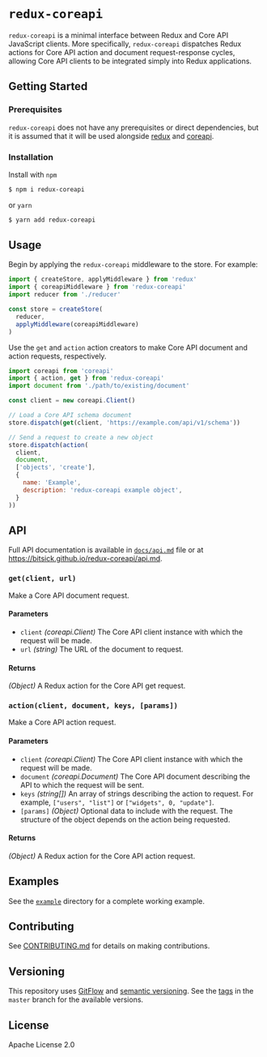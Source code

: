 # `redux-coreapi`

`redux-coreapi` is a minimal interface between Redux and Core API JavaScript
clients. More specifically, `redux-coreapi` dispatches Redux actions for Core
API action and document request-response cycles, allowing Core API clients to
be integrated simply into Redux applications.

## Getting Started

### Prerequisites

`redux-coreapi` does not have any prerequisites or direct dependencies, but it
is assumed that it will be used alongside
[redux](https://github.com/reactjs/redux) and
[coreapi](https://github.com/core-api/javascript-client).

### Installation

Install with `npm`

```bash
$ npm i redux-coreapi
```

or `yarn`

```bash
$ yarn add redux-coreapi
```

## Usage

Begin by applying the `redux-coreapi` middleware to the store. For example:

```javascript
import { createStore, applyMiddleware } from 'redux'
import { coreapiMiddleware } from 'redux-coreapi'
import reducer from './reducer'

const store = createStore(
  reducer,
  applyMiddleware(coreapiMiddleware)
)
```

Use the `get` and `action` action creators to make Core API document and action
requests, respectively.

```javascript
import coreapi from 'coreapi'
import { action, get } from 'redux-coreapi'
import document from './path/to/existing/document'

const client = new coreapi.Client()

// Load a Core API schema document
store.dispatch(get(client, 'https://example.com/api/v1/schema'))

// Send a request to create a new object
store.dispatch(action(
  client,
  document,
  ['objects', 'create'],
  {
    name: 'Example',
    description: 'redux-coreapi example object',
  }
))
```

## API

Full API documentation is available in [`docs/api.md`](./docs/api.md) file
or at https://bitsick.github.io/redux-coreapi/api.md.

### `get(client, url)`

Make a Core API document request.

#### Parameters

* `client` _(coreapi.Client)_ The Core API client instance with which the
  request will be made.
* `url` _(string)_ The URL of the document to request.

#### Returns

_(Object)_ A Redux action for the Core API get request.

### `action(client, document, keys, [params])`

Make a Core API action request.

#### Parameters

* `client` _(coreapi.Client)_ The Core API client instance with which the
  request will be made.
* `document` _(coreapi.Document)_ The Core API document describing the API
  to which the request will be sent.
* `keys` _(string[])_ An array of strings describing the action to request. For
  example, `["users", "list"]` or `["widgets", 0, "update"]`.
* `[params]` _(Object)_ Optional data to include with the request. The
  structure of the object depends on the action being requested.

#### Returns

_(Object)_ A Redux action for the Core API action request.

## Examples

See the [`example`](./example) directory for a complete working example.

## Contributing

See [CONTRIBUTING.md](./CONTRIBUTING.md) for details on making contributions.

## Versioning

This repository uses
[GitFlow](http://datasift.github.io/gitflow/IntroducingGitFlow.html) and
[semantic versioning](https://semver.org/). See the [tags](./tags) in the
`master` branch for the available versions.

## License

Apache License 2.0
